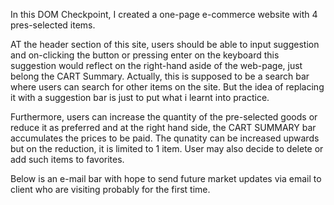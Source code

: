 In this DOM Checkpoint, I created a one-page e-commerce website with 4 pres-selected items.

AT the header section of this site, users should be able to input suggestion and on-clicking the button or pressing enter on the keyboard this suggestion would reflect on the right-hand aside of the web-page, just belong the CART Summary. Actually, this is supposed to be a search bar where users can search for other items on the site. But the idea of replacing it with a suggestion bar is just to put what i learnt into practice.

Furthermore, users can increase the quantity of the pre-selected goods or reduce it as preferred and at the right hand side, the CART SUMMARY bar accumulates the prices to be paid. The qunatity can be increased upwards but on the reduction, it is limited to 1 item.
User may also decide to delete or add such items to favorites.

Below is an e-mail bar with hope to send future market updates via email to client who are visiting probably for the first time.